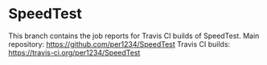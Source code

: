 SpeedTest
==========
This branch contains the job reports for Travis CI builds of SpeedTest.
Main repository: https://github.com/per1234/SpeedTest
Travis CI builds: https://travis-ci.org/per1234/SpeedTest
